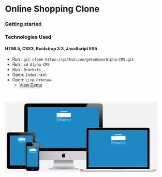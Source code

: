 # Online Shopping Clone
### **Getting started**
### Technologies Used
#### HTML5, CSS3, Bootstrap 3.3, JavaScript ES5
 - Run :  `git clone https://github.com/getwebem/Alpha-CMS.git`
 - Run :  `cd Alpha-CMS`
 - Run :  `Brackets .`
 - Open:  `Index.html`
 - Open:  `Live Preview`  
   - [View Demo](http://getwebem.com/alpha-cms/login.html)  

<br/><br/>
![pic1](https://raw.githubusercontent.com/getwebem/README/master/alpha-cms/Screen%20Shot%202017-08-03%20at%2022.12.51.png)
<br/><br/>
